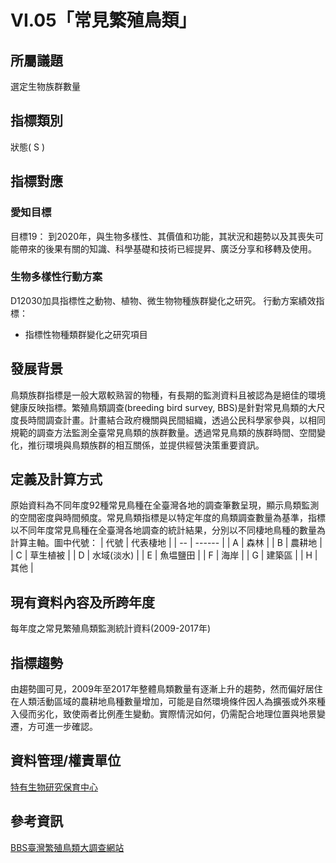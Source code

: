 # VI.05「常見繁殖鳥類」

<script type="text/javascript" src="http://cdn.mathjax.org/mathjax/latest/MathJax.js?config=TeX-AMS-MML_HTMLorMML"></script>

## 所屬議題
選定生物族群數量
## 指標類別
狀態( S )
## 指標對應
### 愛知目標
目標19： 到2020年，與生物多樣性、其價值和功能，其狀況和趨勢以及其喪失可能帶來的後果有關的知識、科學基礎和技術已經提昇、廣泛分享和移轉及使用。
### 生物多樣性行動方案
D12030加具指標性之動物、植物、微生物物種族群變化之研究。 行動方案績效指標：
* 指標性物種類群變化之研究項目
## 發展背景
鳥類族群指標是一般大眾較熟習的物種，有長期的監測資料且被認為是絕佳的環境健康反映指標。繁殖鳥類調查(breeding bird survey, BBS)是針對常見鳥類的大尺度長時間調查計畫。計畫結合政府機關與民間組織，透過公民科學家參與，以相同規範的調查方法監測全臺常見鳥類的族群數量。透過常見鳥類的族群時間、空間變化，推衍環境與鳥類族群的相互關係，並提供經營決策重要資訊。
## 定義及計算方式
原始資料為不同年度92種常見鳥種在全臺灣各地的調查筆數呈現，顯示鳥類監測的空間密度與時間頻度。常見鳥類指標是以特定年度的鳥類調查數量為基準，指標以不同年度常見鳥種在全臺灣各地調查的統計結果，分別以不同棲地鳥種的數量為計算主軸。圖中代號：
| 代號 | 代表棲地   |
| -- | ------ |
| A  | 森林     |
| B  | 農耕地    |
| C  | 草生植被   |
| D  | 水域(淡水) |
| E  | 魚塭鹽田   |
| F  | 海岸     |
| G  | 建築區    |
| H  | 其他     |
## 現有資料內容及所跨年度
每年度之常見繁殖鳥類監測統計資料(2009-2017年)
## 指標趨勢
由趨勢圖可見，2009年至2017年整體鳥類數量有逐漸上升的趨勢，然而偏好居住在人類活動區域的農耕地鳥種數量增加，可能是自然環境條件因人為擴張或外來種入侵而劣化，致使兩者比例產生變動。實際情況如何，仍需配合地理位置與地景變遷，方可進一步確認。
## 資料管理/權責單位
[特有生物研究保育中心](https://www.tesri.gov.tw)
## 參考資訊
[BBS臺灣繁殖鳥類大調查網站](https://sites.google.com/a/birds-tesri.twbbs.org/bbs-taiwan/)
